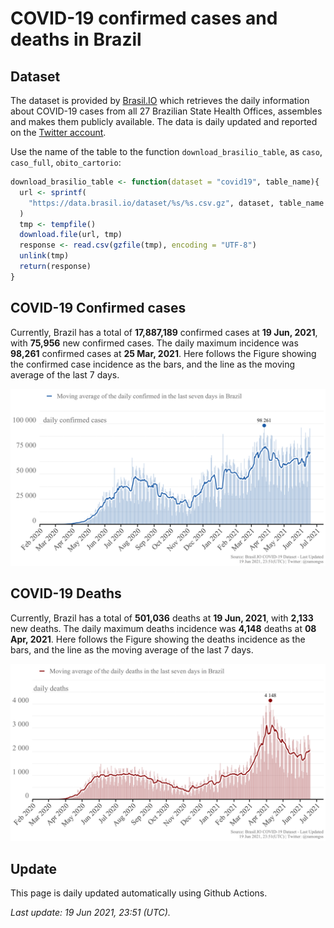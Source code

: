 COVID-19 confirmed cases and deaths in Brazil
================

## Dataset

The dataset is provided by [Brasil.IO](https://brasil.io) which
retrieves the daily information about COVID-19 cases from all 27
Brazilian State Health Offices, assembles and makes them publicly
available. The data is daily updated and reported on the [Twitter
account](https://twitter.com/brasil_io).

Use the name of the table to the function `download_brasilio_table`, as
`caso`, `caso_full`, `obito_cartorio`:

``` r
download_brasilio_table <- function(dataset = "covid19", table_name){
  url <- sprintf(
    "https://data.brasil.io/dataset/%s/%s.csv.gz", dataset, table_name
  )
  tmp <- tempfile()
  download.file(url, tmp)
  response <- read.csv(gzfile(tmp), encoding = "UTF-8")
  unlink(tmp)
  return(response)
}
```

## COVID-19 Confirmed cases

Currently, Brazil has a total of **17,887,189** confirmed cases at **19
Jun, 2021**, with **75,956** new confirmed cases. The daily maximum
incidence was **98,261** confirmed cases at **25 Mar, 2021**. Here
follows the Figure showing the confirmed case incidence as the bars, and
the line as the moving average of the last 7 days.

![COVID-19 Confirmed Cases](figures/confirmed.png)

## COVID-19 Deaths

Currently, Brazil has a total of **501,036** deaths at **19 Jun, 2021**,
with **2,133** new deaths. The daily maximum deaths incidence was
**4,148** deaths at **08 Apr, 2021**. Here follows the Figure showing
the deaths incidence as the bars, and the line as the moving average of
the last 7 days.

![COVID-19 Deaths](figures/deaths.png)

## Update

This page is daily updated automatically using Github Actions.

*Last update: 19 Jun 2021, 23:51 (UTC).*
